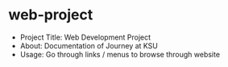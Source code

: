 # web-project
- Project Title: Web Development Project
- About: Documentation of Journey at KSU
- Usage: Go through links / menus to browse through website
